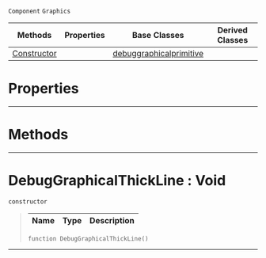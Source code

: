  `Component` `Graphics`



|Methods|Properties|Base Classes|Derived Classes|
|---|---|---|---|
|[ Constructor](https://github.com/zeroengineteam/ZeroDocs/code_reference/class_reference/debuggraphicalthickline.markdown#debuggraphicalthickline)| |[debuggraphicalprimitive](https://github.com/zeroengineteam/ZeroDocs/code_reference/class_reference/debuggraphicalprimitive.markdown)| |


 #  Properties


---  
 #  Methods


---  
 #  DebugGraphicalThickLine : Void

 `constructor`

> 
> |Name|Type|Description|
> |---|---|---|
> ``` lang=cpp, name=Zilch
> function DebugGraphicalThickLine()
> ``` 


---  
 

 